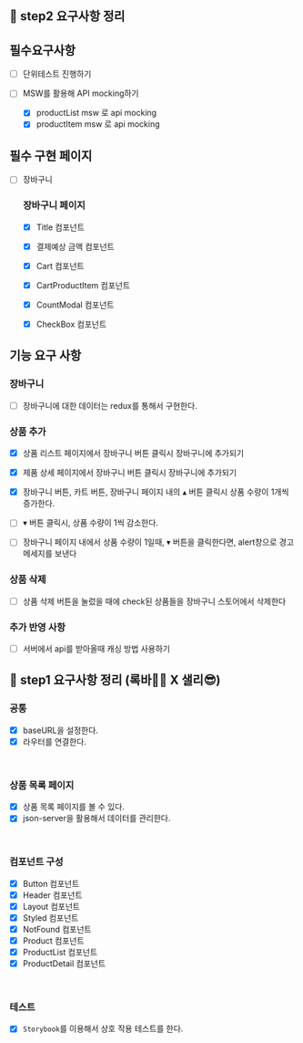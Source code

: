## 📄 step2 요구사항 정리

## 필수요구사항

- [ ] 단위테스트 진행하기

- [ ] MSW를 활용해 API mocking하기
  - [x] productList msw 로 api mocking
  - [x] productItem msw 로 api mocking

## 필수 구현 페이지

- [ ] 장바구니

  ### 장바구니 페이지

  - [x] Title 컴포넌트

  - [x] 결제예상 금액 컴포넌트

  - [x] Cart 컴포넌트

  - [x] CartProductItem 컴포넌트

  - [x] CountModal 컴포넌트

  - [x] CheckBox 컴포넌트

## 기능 요구 사항

### 장바구니

- [ ] 장바구니에 대한 데이터는 redux를 통해서 구현한다.

### 상품 추가

- [x] 상품 리스트 페이지에서 장바구니 버튼 클릭시 장바구니에 추가되기

- [x] 제품 상세 페이지에서 장바구니 버튼 클릭시 장바구니에 추가되기

- [x] 장바구니 버튼, 카트 버튼, 장바구니 페이지 내의 ▴ 버튼 클릭시 상품 수량이 1개씩 증가한다.

- [ ] ▾ 버튼 클릭시, 상품 수량이 1씩 감소한다.

- [ ] 장바구니 페이지 내에서 상품 수량이 1일때, ▾ 버튼을 클릭한다면, alert창으로 경고메세지를 보낸다

### 상품 삭제

- [ ] 상품 삭제 버튼을 눌렀을 때에 check된 상품들을 장바구니 스토어에서 삭제한다

### 추가 반영 사항

- [ ] 서버에서 api를 받아올때 캐싱 방법 사용하기

## 📄 step1 요구사항 정리 (록바💪🏽 X 샐리😎)

### 공통

- [x] baseURL을 설정한다.
- [x] 라우터를 연결한다.

<br>

### 상품 목록 페이지

- [x] 상품 목록 페이지를 볼 수 있다.
- [x] json-server을 활용해서 데이터를 관리한다.

<br>

### 컴포넌트 구성

- [x] Button 컴포넌트
- [x] Header 컴포넌트
- [x] Layout 컴포넌트
- [x] Styled 컴포넌트
- [x] NotFound 컴포넌트
- [x] Product 컴포넌트
- [x] ProductList 컴포넌트
- [x] ProductDetail 컴포넌트

<br>

### 테스트

- [x] `Storybook`를 이용해서 상호 작용 테스트를 한다.

<br>
